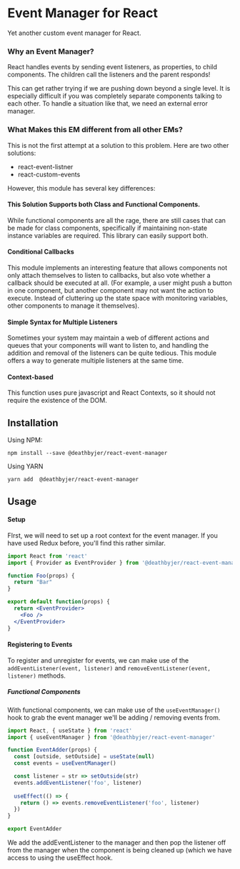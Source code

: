 Event Manager for React
=======================

Yet another custom event manager for React.

### Why an Event Manager?
React handles events by sending event listeners, as properties, to child components. The children call the listeners and the parent responds!

This can get rather trying if we are pushing down beyond a single level. It is especially difficult if you was completely separate components talking to each other. To handle a situation like that, we need an external error manager.

### What Makes this EM different from all other EMs?
This is not the first attempt at a solution to this problem. Here are two other solutions:
 - react-event-listner
 - react-custom-events 

However, this module has several key differences:

#### This Solution Supports both Class and Functional Components.
While functional components are all the rage, there are still cases that can be made for class components, specifically if maintaining non-state instance variables are required. This library can easily support both.

#### Conditional Callbacks
This module implements an interesting feature that allows components not only attach themselves to listen to callbacks, but also vote whether a callback should be executed at all. (For example, a user might push a button in one component, but another component may not want the action to execute. Instead of cluttering up the state space with monitoring variables, other components to manage it themselves).

#### Simple Syntax for Multiple Listeners
Sometimes your system may maintain a web of different actions and queues that your components will want to listen to, and handling the addition and removal of the listeners can be quite tedious. This module offers a way to generate multiple listeners at the same time.

#### Context-based
This function uses pure javascript and React Contexts, so it should not require the existence of the DOM.

Installation
------------

Using NPM:
```
npm install --save @deathbyjer/react-event-manager
```

Using YARN
```
yarn add  @deathbyjer/react-event-manager
```

Usage
-----


#### Setup
FIrst, we will need to set up a root context for the event manager. If you have used Redux before, you'll find this rather similar.


```jsx
import React from 'react'
import { Provider as EventProvider } from '@deathbyjer/react-event-manager'

function Foo(props) {
  return "Bar"
}

export default function(props) {
  return <EventProvider>
    <Foo />
  </EventProvider>
}
```

#### Registering to Events

To register and unregister for events, we can make use of the `addEventListener(event, listener)` and `removeEventListener(event, listener)` methods. 

##### Functional Components
With functional components, we can make use of the `useEventManager()` hook to grab the event manager we'll be adding / removing events from.

```javascript
import React, { useState } from 'react'
import { useEventManager } from '@deathbyjer/react-event-manager'

function EventAdder(props) {
  const [outside, setOutside] = useState(null)
  const events = useEventManager()

  const listener = str => setOutside(str)
  events.addEventListener('foo', listener)
  
  useEffect(() => {
    return () => events.removeEventListener('foo', listener)
  })
}

export EventAdder
```

We add the addEventListener to the manager and then pop the listener off from the manager when the component is being cleaned up (which we have access to using the useEffect hook.
